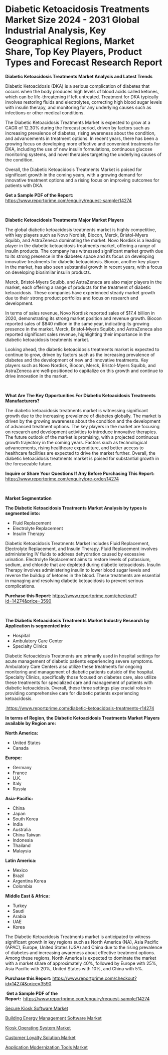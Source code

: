 <p><h1>Diabetic Ketoacidosis Treatments Market Size 2024 - 2031 Global Industrial Analysis, Key Geographical Regions, Market Share, Top Key Players, Product Types and Forecast Research Report</h1></p><p><strong>Diabetic Ketoacidosis Treatments Market Analysis and Latest Trends</strong></p>
<p><p>Diabetic Ketoacidosis (DKA) is a serious complication of diabetes that occurs when the body produces high levels of blood acids called ketones, which can be life-threatening if left untreated. Treatment for DKA typically involves restoring fluids and electrolytes, correcting high blood sugar levels with insulin therapy, and monitoring for any underlying causes such as infections or other medical conditions.</p><p>The Diabetic Ketoacidosis Treatments Market is expected to grow at a CAGR of 12.30% during the forecast period, driven by factors such as increasing prevalence of diabetes, rising awareness about the condition, and advancements in treatment options. In recent years, there has been a growing focus on developing more effective and convenient treatments for DKA, including the use of new insulin formulations, continuous glucose monitoring systems, and novel therapies targeting the underlying causes of the condition.</p><p>Overall, the Diabetic Ketoacidosis Treatments Market is poised for significant growth in the coming years, with a growing demand for innovative treatment options and a rising focus on improving outcomes for patients with DKA.</p></p>
<p><strong>Get a Sample PDF of the Report:&nbsp;</strong> <a href="https://www.reportprime.com/enquiry/request-sample/14274">https://www.reportprime.com/enquiry/request-sample/14274</a></p>
<p>&nbsp;</p>
<p><strong>Diabetic Ketoacidosis Treatments Major Market Players</strong></p>
<p><p>The global diabetic ketoacidosis treatments market is highly competitive, with key players such as Novo Nordisk, Biocon, Merck, Bristol-Myers Squibb, and AstraZeneca dominating the market. Novo Nordisk is a leading player in the diabetic ketoacidosis treatments market, offering a range of insulin products. The company has witnessed significant market growth due to its strong presence in the diabetes space and its focus on developing innovative treatments for diabetic ketoacidosis. Biocon, another key player in the market, has also seen substantial growth in recent years, with a focus on developing biosimilar insulin products.</p><p>Merck, Bristol-Myers Squibb, and AstraZeneca are also major players in the market, each offering a range of products for the treatment of diabetic ketoacidosis. These companies have experienced steady market growth due to their strong product portfolios and focus on research and development.</p><p>In terms of sales revenue, Novo Nordisk reported sales of $17.4 billion in 2020, demonstrating its strong market position and revenue growth. Biocon reported sales of $840 million in the same year, indicating its growing presence in the market. Merck, Bristol-Myers Squibb, and AstraZeneca also reported significant sales revenue, highlighting their importance in the diabetic ketoacidosis treatments market.</p><p>Looking ahead, the diabetic ketoacidosis treatments market is expected to continue to grow, driven by factors such as the increasing prevalence of diabetes and the development of new and innovative treatments. Key players such as Novo Nordisk, Biocon, Merck, Bristol-Myers Squibb, and AstraZeneca are well-positioned to capitalize on this growth and continue to drive innovation in the market.</p></p>
<p>&nbsp;</p>
<p><strong>What Are The Key Opportunities For Diabetic Ketoacidosis Treatments Manufacturers?</strong></p>
<p><p>The diabetic ketoacidosis treatments market is witnessing significant growth due to the increasing prevalence of diabetes globally. The market is driven by the growing awareness about the condition and the development of advanced treatment options. The key players in the market are focusing on research and development activities to introduce innovative therapies. The future outlook of the market is promising, with a projected continuous growth trajectory in the coming years. Factors such as technological advancements, rising healthcare expenditure, and better access to healthcare facilities are expected to drive the market further. Overall, the diabetic ketoacidosis treatments market is poised for substantial growth in the foreseeable future.</p></p>
<p><strong>Inquire or Share Your Questions If Any Before Purchasing This Report:</strong> <a href="https://www.reportprime.com/enquiry/pre-order/14274">https://www.reportprime.com/enquiry/pre-order/14274</a></p>
<p>&nbsp;</p>
<p><strong>Market Segmentation</strong></p>
<p><strong>The Diabetic Ketoacidosis Treatments Market Analysis by types is segmented into:</strong></p>
<p><ul><li>Fluid Replacement</li><li>Electrolyte Replacement</li><li>Insulin Therapy</li></ul></p>
<p><p>Diabetic Ketoacidosis Treatments Market includes Fluid Replacement, Electrolyte Replacement, and Insulin Therapy. Fluid Replacement involves administering IV fluids to address dehydration caused by excessive urination. Electrolyte Replacement aims to restore levels of potassium, sodium, and chloride that are depleted during diabetic ketoacidosis. Insulin Therapy involves administering insulin to lower blood sugar levels and reverse the buildup of ketones in the blood. These treatments are essential in managing and resolving diabetic ketoacidosis to prevent serious complications.</p></p>
<p><strong>Purchase this Report:&nbsp;</strong><a href="https://www.reportprime.com/checkout?id=14274&price=3590">https://www.reportprime.com/checkout?id=14274&price=3590</a></p>
<p>&nbsp;</p>
<p><strong>The Diabetic Ketoacidosis Treatments Market Industry Research by Application is segmented into:</strong></p>
<p><ul><li>Hospital</li><li>Ambulatory Care Center</li><li>Specialty Clinics</li></ul></p>
<p><p>Diabetic Ketoacidosis Treatments are primarily used in hospital settings for acute management of diabetic patients experiencing severe symptoms. Ambulatory Care Centers also utilize these treatments for ongoing monitoring and management of diabetic patients outside of the hospital. Specialty Clinics, specifically those focused on diabetes care, also utilize these treatments for specialized care and management of patients with diabetic ketoacidosis. Overall, these three settings play crucial roles in providing comprehensive care for diabetic patients experiencing ketoacidosis.</p></p>
<p><a href="https://www.reportprime.com/diabetic-ketoacidosis-treatments-r14274">&nbsp;https://www.reportprime.com/diabetic-ketoacidosis-treatments-r14274</a></p>
<p><strong>In terms of Region, the Diabetic Ketoacidosis Treatments Market Players available by Region are:</strong></p>
<p>
    <p> <strong> North America: </strong>
        <ul>
            <li>United States</li>
            <li>Canada</li>
        </ul>
        </p> 
    <p> <strong> Europe: </strong>
        <ul>
            <li>Germany</li>
            <li>France</li>
            <li>U.K.</li>
            <li>Italy</li>
            <li>Russia</li>
        </ul>
        </p> 
    <p> <strong> Asia-Pacific: </strong>
        <ul>
            <li>China</li>
            <li>Japan</li>
            <li>South Korea</li>
            <li>India</li>
            <li>Australia</li>
            <li>China Taiwan</li>
            <li>Indonesia</li>
            <li>Thailand</li>
            <li>Malaysia</li>
        </ul>
        </p> 
    <p> <strong> Latin America: </strong>
        <ul>
            <li>Mexico</li>
            <li>Brazil</li>
            <li>Argentina Korea</li>
            <li>Colombia</li>
        </ul>
        </p> 
    <p> <strong> Middle East & Africa: </strong>
        <ul>
            <li>Turkey</li>
            <li>Saudi</li>
            <li>Arabia</li>
            <li>UAE</li>
            <li>Korea</li>
        </ul>
    </p>
    </p>
<p><p>The Diabetic Ketoacidosis Treatments market is anticipated to witness significant growth in key regions such as North America (NA), Asia Pacific (APAC), Europe, United States (USA) and China due to the rising prevalence of diabetes and increasing awareness about effective treatment options. Among these regions, North America is expected to dominate the market with a market share of approximately 40%, followed by Europe with 25%, Asia Pacific with 20%, United States with 10%, and China with 5%.</p></p>
<p><strong>Purchase this Report: </strong><a href="https://www.reportprime.com/checkout?id=14274&price=3590">https://www.reportprime.com/checkout?id=14274&price=3590</a></p>
<p>&nbsp;<strong>Get a Sample PDF of the Report:&nbsp;&nbsp;</strong><a href="https://www.reportprime.com/enquiry/request-sample/14274">https://www.reportprime.com/enquiry/request-sample/14274</a></p>
<p><strong></strong></p>
<p><p><a href="https://github.com/gladysalidde/Market-Research-Report-List-2/blob/main/secure-kiosk-software-market.md">Secure Kiosk Software Market</a></p><p><a href="https://github.com/dimitrishawkinswaynenp91rgz/Market-Research-Report-List-4/blob/main/building-energy-management-software-market.md">Building Energy Management Software Market</a></p><p><a href="https://github.com/labibmmn112/Market-Research-Report-List-2/blob/main/kiosk-operating-system-market.md">Kiosk Operating System Market</a></p><p><a href="https://github.com/tamvrosiya/Market-Research-Report-List-5/blob/main/customer-loyalty-solution-market.md">Customer Loyalty Solution Market</a></p><p><a href="https://github.com/changoleonlaverguenzanoexiste/Market-Research-Report-List-4/blob/main/application-modernization-tools-market.md">Application Modernization Tools Market</a></p></p>